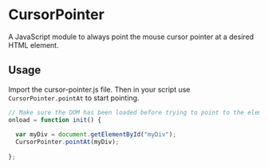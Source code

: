 # CursorPointer
A JavaScript module to always point the mouse cursor pointer at a desired HTML element.

## Usage

Import the cursor-pointer.js file. Then in your script use `CursorPointer.pointAt` to start pointing.

```javascript
// Make sure the DOM has been loaded before trying to point to the element.
onload = function init() {
  
  var myDiv = document.getElementById("myDiv");
  CursorPointer.pointAt(myDiv);
  
};
```
